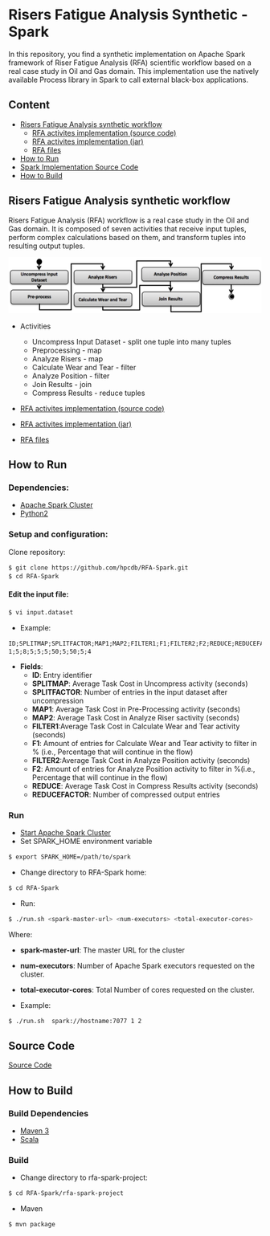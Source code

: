 # Risers Fatigue Analysis Synthetic - Spark
In this repository, you find a synthetic implementation on Apache Spark framework of Riser Fatigue Analysis (RFA) scientific workflow based on a real case study in Oil and Gas domain. This implementation use the natively available Process library in Spark to call external black-box applications.
## Content
- [Risers Fatigue Analysis synthetic workflow](#risers-fatigue-analysis-synthetic-workflow)
     - [RFA activites implementation (source code)](rfa-synthetic/rfa-activities)
     - [RFA activites implementation (jar)](rfa-synthetic/rfa-activities/bin)
     - [RFA files](rfa-synthetic/files)
- [How to Run](#how-to-run)
- [Spark Implementation Source Code](rfa-spark-project)
- [How to Build](#how-to-build)

## Risers Fatigue Analysis synthetic workflow
Risers Fatigue Analysis (RFA) workflow is a real case study in the Oil and Gas domain. It is composed of seven activities that receive input tuples, perform complex calculations based on them, and transform tuples into resulting output tuples.

![alt text](rfa-synthetic/rfa-image.png "Risers Fatigue Analysis workflow")
- Activities
     - Uncompress Input Dataset - split one tuple into many tuples
     - Preprocessing - map
     - Analyze Risers - map
     - Calculate Wear and Tear - filter
     - Analyze Position - filter
     - Join Results - join
     - Compress Results - reduce tuples

- [RFA activites implementation (source code)](rfa-synthetic/rfa-activities)
- [RFA activites implementation (jar)](rfa-synthetic/rfa-activities/bin)
- [RFA files](rfa-synthetic/files)

## How to Run
### Dependencies:
- [Apache Spark Cluster](https://spark.apache.org/docs/latest/cluster-overview.html)
- [Python2](https://www.python.org/downloads/)

### Setup and configuration:
Clone repository:
```sh
$ git clone https://github.com/hpcdb/RFA-Spark.git
$ cd RFA-Spark
```
#### Edit the input file:
```sh
$ vi input.dataset
```
- Example:
```csv
ID;SPLITMAP;SPLITFACTOR;MAP1;MAP2;FILTER1;F1;FILTER2;F2;REDUCE;REDUCEFACTOR
1;5;8;5;5;5;50;5;50;5;4
```
- **Fields**:
     - **ID**: Entry identifier
     - **SPLITMAP**: Average Task Cost in Uncompress activity (seconds)
     - **SPLITFACTOR**: Number of entries in the input dataset after uncompression
     - **MAP1**: Average Task Cost in Pre-Processing activity (seconds)
     - **MAP2**: Average Task Cost in Analyze Riser sactivity (seconds)
     - **FILTER1**:Average Task Cost in Calculate Wear and Tear activity (seconds)
     - **F1**: Amount of entries for Calculate Wear and Tear activity to filter in % (i.e., Percentage that will continue in the flow)
     - **FILTER2**:Average Task Cost in Analyze Position activity (seconds)
     - **F2**: Amount of entries for Analyze Position activity to filter in %(i.e., Percentage that will continue in the flow)
     - **REDUCE**: Average Task Cost in Compress Results activity (seconds)
     - **REDUCEFACTOR**:  Number of compressed output entries

### Run
- [Start Apache Spark Cluster](https://spark.apache.org/docs/latest/cluster-overview.html)
- Set SPARK_HOME environment variable
```sh
$ export SPARK_HOME=/path/to/spark
```
- Change directory to RFA-Spark home:
```sh
$ cd RFA-Spark
```
- Run:
```sh
$ ./run.sh <spark-master-url> <num-executors> <total-executor-cores>
```
Where:
   - **spark-master-url**: The master URL for the cluster
   - **num-executors**: Number of Apache Spark executors requested on the cluster.
   - **total-executor-cores**: Total Number of cores requested on the cluster.

- Example:
```sh
$ ./run.sh  spark://hostname:7077 1 2
```
## Source Code
[Source Code](rfa-spark-project)

## How to Build
### Build Dependencies
- [Maven 3](http://maven.apache.org)
- [Scala](http://www.scala-lang.org/)

### Build
- Change directory to rfa-spark-project:
```sh
$ cd RFA-Spark/rfa-spark-project
```
- Maven
```sh
$ mvn package
```
